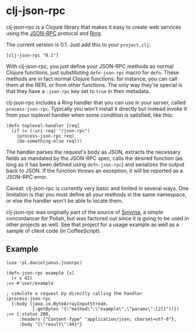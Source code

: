 # clj-json-rpc

clj-json-rpc is a Clojure library that makes it easy to create web services
using the [JSON-RPC][1] protocol and [Ring][2]. 

The current version is 0.1. Just add this to your `project.clj`:

    [clj-json-rpc "0.1"]

With clj-json-rpc, you just define your JSON-RPC methods as normal Clojure 
functions, just substituting `defn-json-rpc` macro for `defn`. These methods
are in fact normal Clojure functions: for instance, you can call them at the
REPL or from other functions. The only way they're special is that they have
a `:json-rpc` key set to `true` in their metadata.

clj-json-rpc includes a Ring handler that you can use in your server, called
`process-json-rpc`. Typically you won't install it directly but instead invoke
it from your toplevel handler when some condition is satisfied, like this:

    (defn toplevel-handler [req]
      (if (= (:uri req) "/json-rpc") 
        (process-json-rpc req)
        (do-something-else req)))

The handler parses the request's body as JSON, extracts the necessary
fields as mandated by the JSON-RPC spec, calls the desired function
(as long as it has been defined using `defn-json-rpc`) and serializes
the output back to JSON. If the function throws an exception, it will
be reported as a JSON-RPC error.

Caveat: clj-json-rpc is currently very basic and limited in several ways.
One limitation is that you must define all your methods in the same namespace, 
or else the handler won't be able to locate them.

clj-json-rpc was originally part of the source of [Smyrna][3], a simple
concordancer for Polish, but was factored out since it is going to be used
in other projects as well. See that project for a usage example as well as
a sample of client code (in CoffeeScript).

## Example

    (use 'pl.danieljanus.jsonrpc)
    
    (defn-json-rpc example [x]
      (+ x 42)
    ;=> #'user/example
    
    ; simulate a request by directly calling the handler
    (process-json-rpc 
      {:body (java.io.ByteArrayInputStream. 
              (.getBytes "{\"method\":\"example\",\"params\":[2]}"))})
    ;=> {:status 200, 
         :headers {"Content-Type" "application/json; charset=utf-8"}, 
         :body "{\"result\":44}"}    

 [1]: http://json-rpc.org/
 [2]: http://github.com/mmcgrana/ring
 [3]: http://github.com/nathell/smyrna
